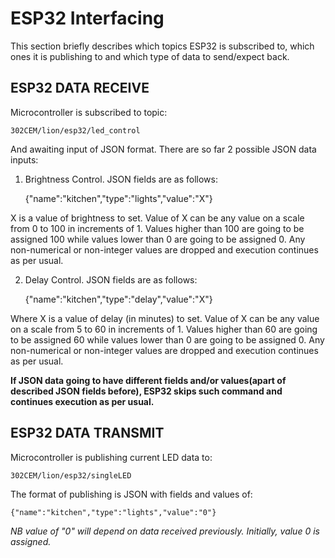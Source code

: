 # ESP32 Interfacing

This section briefly describes which topics ESP32 is subscribed to, which ones it is publishing to and which type of data to send/expect back.

## ESP32 DATA RECEIVE

Microcontroller is subscribed to topic:

	302CEM/lion/esp32/led_control

And awaiting input of JSON format. There are so far 2 possible JSON data inputs:

1) Brightness Control. JSON fields are as follows:

	{"name":"kitchen","type":"lights","value":"X"}
	
X is a value of brightness to set. Value of X can be any value on a scale from 0 to 100 in increments of 1. Values higher than 100 are going to be assigned 100 while values lower than 0 are going to be assigned 0. Any non-numerical or non-integer values are dropped and execution continues as per usual.

2) Delay Control. JSON fields are as follows:

	{"name":"kitchen","type":"delay","value":"X"}

Where X is a value of delay (in minutes) to set. Value of X can be any value on a scale from 5 to 60 in increments of 1. Values higher than 60 are going to be assigned 60 while values lower than 0 are going to be assigned 0. Any non-numerical or non-integer values are dropped and execution continues as per usual.

**If JSON data going to have different fields and/or values(apart of described JSON fields before), ESP32 skips such command and continues execution as per usual.**


## ESP32 DATA TRANSMIT

Microcontroller is publishing current LED data to:

	302CEM/lion/esp32/singleLED

The format of publishing is JSON with fields and values of:
	
	{"name":"kitchen","type":"lights","value":"0"}

*NB value of "0" will depend on data received previously. Initially, value 0 is assigned.*

